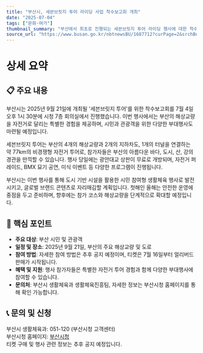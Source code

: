 ```yaml
---
title: "부산시, 세븐브릿지 투어 라이딩 사업 착수보고회 개최"
date: "2025-07-04"
tags: ["문화·여가"]
thumbnail_summary: "부산에서 최초로 진행되는 세븐브릿지 투어 라이딩 행사에 대한 착수보고회가 열렸습니다."
source_url: "https://www.busan.go.kr/nbtnewsBU/1687712?curPage=2&srchBeginDt=&srchEndDt=&srchKey=&srchText="
---
```


# 상세 요약

## 📋 주요 내용
부산시는 2025년 9월 21일에 개최될 '세븐브릿지 투어'를 위한 착수보고회를 7월 4일 오후 1시 30분에 시청 7층 회의실에서 진행했습니다. 이번 행사에서는 부산의 해상교량을 자전거로 달리는 특별한 경험을 제공하며, 시민과 관광객을 위한 다양한 부대행사도 마련될 예정입니다.

세븐브릿지 투어는 부산의 4개의 해상교량과 2개의 지하차도, 1개의 터널을 연결하는 약 77km의 비경쟁형 자전거 투어로, 참가자들은 부산의 아름다운 바다, 도시, 산, 강의 경관을 만끽할 수 있습니다. 행사 당일에는 광안대교 상판이 무료로 개방되며, 자전거 퍼레이드, BMX 묘기 공연, 미식 이벤트 등 다양한 프로그램이 진행됩니다.

부산시는 이번 행사를 통해 도시 기반 시설을 활용한 시민 참여형 생활체육 행사로 발전시키고, 글로벌 브랜드 콘텐츠로 자리매김할 계획입니다. 첫해인 올해는 안전한 운영에 중점을 두고 준비하며, 향후에는 참가 코스와 해상교량을 단계적으로 확대할 예정입니다.

## 🎯 핵심 포인트
- **주요 대상**: 부산 시민 및 관광객
- **일정 및 장소**: 2025년 9월 21일, 부산의 주요 해상교량 및 도로
- **참여 방법**: 자세한 참여 방법은 추후 공지 예정이며, 티켓은 7월 16일부터 얼리버드 판매가 시작됩니다.
- **혜택 및 지원**: 행사 참가자들은 특별한 자전거 투어 경험과 함께 다양한 부대행사에 참여할 수 있습니다.
- **문의처**: 부산시 생활체육과 생활체육진흥팀, 자세한 정보는 부산시청 홈페이지를 통해 확인 가능합니다.

## 📞 문의 및 신청
부산시 생활체육과: 051-120 (부산시청 고객센터)  
부산시청 홈페이지: [부산시청](https://www.busan.go.kr)  
티켓 구매 및 행사 관련 정보는 추후 공지 예정입니다.